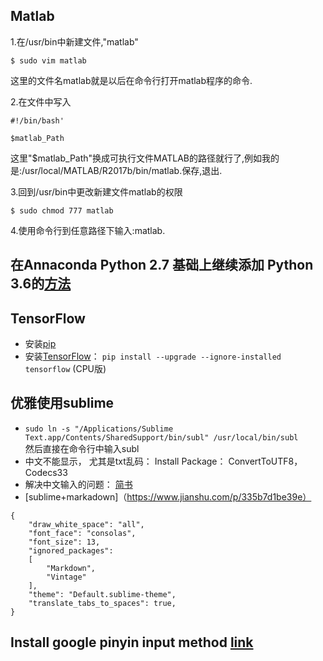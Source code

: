 ## Matlab
1.在/usr/bin中新建文件,"matlab"

`$ sudo vim matlab`

这里的文件名matlab就是以后在命令行打开matlab程序的命令.

2.在文件中写入
```
#!/bin/bash'

$matlab_Path
```

这里"$matlab_Path"换成可执行文件MATLAB的路径就行了,例如我的是:/usr/local/MATLAB/R2017b/bin/matlab.保存,退出.

3.回到/usr/bin中更改新建文件matlab的权限

`$ sudo chmod 777 matlab`

4.使用命令行到任意路径下输入:matlab.


## 在Annaconda Python 2.7 基础上继续添加 Python 3.6的[方法](https://conda.io/docs/user-guide/tasks/manage-python.html)

## TensorFlow 
- 安装[pip](https://pip.pypa.io/en/latest/installing/#id7)
- 安装[TensorFlow](https://zhuanlan.zhihu.com/p/24055668)： `pip install --upgrade --ignore-installed tensorflow` (CPU版)

## 优雅使用sublime
- `sudo ln -s "/Applications/Sublime Text.app/Contents/SharedSupport/bin/subl" /usr/local/bin/subl`  
然后直接在命令行中输入subl
- 中文不能显示， 尤其是txt乱码： Install Package： ConvertToUTF8， Codecs33
- 解决中文输入的问题： [简书](https://www.jianshu.com/p/bf05fb3a4709)
- [sublime+markadown]（https://www.jianshu.com/p/335b7d1be39e）
```
{
	"draw_white_space": "all",
	"font_face": "consolas",
	"font_size": 13,
	"ignored_packages":
	[
		"Markdown",
		"Vintage"
	],
	"theme": "Default.sublime-theme",
	"translate_tabs_to_spaces": true,
}

```

## Install google pinyin input method [link](https://blog.csdn.net/zhuyucheng123/article/details/53184490)  

